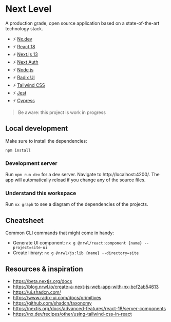 # Next Level

A production grade, open source application based on a state-of-the-art technology stack.

- :zap: [Nx.dev](https://nx.dev)
- :zap: [React 18](https://react.dev/)
- :zap: [Next.js 13](https://nextjs.org/)
- :zap: [Next Auth](https://next-auth.js.org/)
- :zap: [Node.js](https://nodejs.org/en)
- :zap: [Radix UI](https://www.radix-ui.com/)
- :zap: [Tailwind CSS](https://tailwindcss.com/)
- :zap: [Jest](https://jestjs.io/)
- :zap: [Cypress](https://www.cypress.io/)

> Be aware: this project is work in progress

## Local development

Make sure to install the dependencies:

`npm install`

### Development server

Run `npm run dev` for a dev server. Navigate to http://localhost:4200/. The app will automatically reload if you change any of the source files.

### Understand this workspace

Run `nx graph` to see a diagram of the dependencies of the projects.

## Cheatsheet

Common CLI commands that might come in handy:

- Generate UI component: `nx g @nrwl/react:component {name} --project=site-ui`
- Create library: `nx g @nrwl/js:lib {name} --directory=site`

## Resources & inspiration

- https://beta.nextjs.org/docs
- https://blog.nrwl.io/create-a-next-js-web-app-with-nx-bcf2ab54613
- https://ui.shadcn.com/
- https://www.radix-ui.com/docs/primitives
- https://github.com/shadcn/taxonomy
- https://nextjs.org/docs/advanced-features/react-18/server-components
- https://nx.dev/recipes/other/using-tailwind-css-in-react

